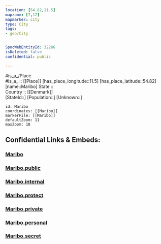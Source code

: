```yaml
---
location: [54.82,11.5] 
mapzoom: [7,12] 
mapmarker: city 
type: City
tags:
- geo/City


SpocWebEntityId: 32286
isDeleted: false
confidential: public

---
```

#is_a_/Place  
#is_a_ :: [[Place]] 
[has_place_longitude::11.5] 
[has_place_latitude::54.82] 
[name::Maribo] 
State ::  
Country :: [[Denmark]]  
[StateId::] 
[Population::] 
[Unknown::] 


```leaflet
id: Maribo
coordinates: [[Maribo]] 
markerFile: [[Maribo]] 
defaultZoom: 11 
maxZoom: 18
```


## Confidential Links & Embeds: 

### [Maribo](/_Standards/Earth/Continent/Europe/Europe~North/Denmark/Regions~Denmark/Sjælland/City/Maribo.md) 

### [Maribo.public](/_public/Earth/Continent/Europe/Europe~North/Denmark/Regions~Denmark/Sjælland/City/Maribo.public.md) 

### [Maribo.internal](/_internal/Earth/Continent/Europe/Europe~North/Denmark/Regions~Denmark/Sjælland/City/Maribo.internal.md) 

### [Maribo.protect](/_protect/Earth/Continent/Europe/Europe~North/Denmark/Regions~Denmark/Sjælland/City/Maribo.protect.md) 

### [Maribo.private](/_private/Earth/Continent/Europe/Europe~North/Denmark/Regions~Denmark/Sjælland/City/Maribo.private.md) 

### [Maribo.personal](/_personal/Earth/Continent/Europe/Europe~North/Denmark/Regions~Denmark/Sjælland/City/Maribo.personal.md) 

### [Maribo.secret](/_secret/Earth/Continent/Europe/Europe~North/Denmark/Regions~Denmark/Sjælland/City/Maribo.secret.md)

